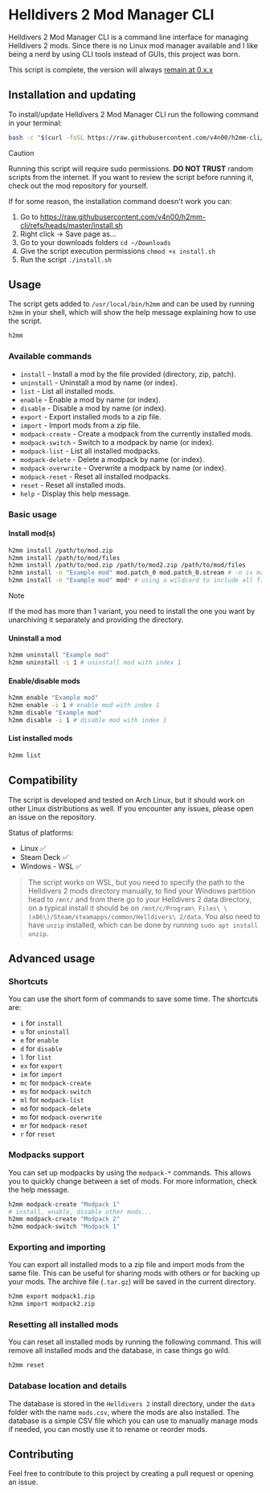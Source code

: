 # Helldivers 2 Mod Manager CLI

Helldivers 2 Mod Manager CLI is a command line interface for managing Helldivers 2 mods. Since there is no Linux mod manager available and I like being a nerd by using CLI tools instead of GUIs, this project was born.

This script is complete, the version will always [remain at 0.x.x](https://0ver.org/)

## Installation and updating

To install/update Helldivers 2 Mod Manager CLI run the following command in your terminal:

```bash
bash -c "$(curl -fsSL https://raw.githubusercontent.com/v4n00/h2mm-cli/refs/heads/master/install.sh)"
```

> [!CAUTION]
> Running this script will require sudo permissions. **DO NOT TRUST** random scripts from the internet. If you want to review the script before running it, check out the mod repository for yourself.

If for some reason, the installation command doesn't work you can:

1. Go to <https://raw.githubusercontent.com/v4n00/h2mm-cli/refs/heads/master/install.sh>
1. Right click -> Save page as...
1. Go to your downloads folders `cd ~/Downloads`
1. Give the script execution permissions `chmod +x install.sh`
1. Run the script `./install.sh`

## Usage

The script gets added to `/usr/local/bin/h2mm` and can be used by running `h2mm` in your shell, which will show the help message explaining how to use the script.

```bash
h2mm
```

### Available commands

- `install` - Install a mod by the file provided (directory, zip, patch).
- `uninstall` - Uninstall a mod by name (or index).
- `list` - List all installed mods.
- `enable` - Enable a mod by name (or index).
- `disable` - Disable a mod by name (or index).
- `export` - Export installed mods to a zip file.
- `import` - Import mods from a zip file.
- `modpack-create` - Create a modpack from the currently installed mods.
- `modpack-switch` - Switch to a modpack by name (or index).
- `modpack-list` - List all installed modpacks.
- `modpack-delete` - Delete a modpack by name (or index).
- `modpack-overwrite` - Overwrite a modpack by name (or index).
- `modpack-reset` - Reset all installed modpacks.
- `reset` - Reset all installed mods.
- `help` - Display this help message.

### Basic usage

#### Install mod(s)

```bash
h2mm install /path/to/mod.zip
h2mm install /path/to/mod/files
h2mm install /path/to/mod.zip /path/to/mod2.zip /path/to/mod/files
h2mm install -n "Example mod" mod.patch_0 mod.patch_0.stream # -n is mandatory when using files
h2mm install -n "Example mod" mod* # using a wildcard to include all files
```

> [!NOTE]  
> If the mod has more than 1 variant, you need to install the one you want by unarchiving it separately and providing the directory.

#### Uninstall a mod

```bash
h2mm uninstall "Example mod"
h2mm uninstall -i 1 # uninstall mod with index 1
```

#### Enable/disable mods

```bash
h2mm enable "Example mod"
h2mm enable -i 1 # enable mod with index 1
h2mm disable "Example mod"
h2mm disable -i 1 # disable mod with index 1
```

#### List installed mods

```bash
h2mm list
```

## Compatibility

The script is developed and tested on Arch Linux, but it should work on other Linux distributions as well. If you encounter any issues, please open an issue on the repository.

Status of platforms:

- Linux :white_check_mark:
- Steam Deck :white_check_mark:
- Windows - WSL :white_check_mark:

> The script works on WSL, but you need to specify the path to the Helldivers 2 mods directory manually, to find your Windows partition head to `/mnt/` and from there go to your Helldivers 2 data directory, on a typical install it should be on `/mnt/c/Program\ Files\ \(x86\)/Steam/steamapps/common/Helldivers\ 2/data`. You also need to have `unzip` installed, which can be done by running `sudo apt install unzip`.

## Advanced usage

### Shortcuts

You can use the short form of commands to save some time. The shortcuts are:

- `i` for `install`
- `u` for `uninstall`
- `e` for `enable`
- `d` for `disable`
- `l` for `list`
- `ex` for `export`
- `im` for `import`
- `mc` for `modpack-create`
- `ms` for `modpack-switch`
- `ml` for `modpack-list`
- `md` for `modpack-delete`
- `mo` for `modpack-overwrite`
- `mr` for `modpack-reset`
- `r` for `reset`

### Modpacks support

You can set up modpacks by using the `modpack-*` commands. This allows you to quickly change between a set of mods. For more information, check the help message.

```bash
h2mm modpack-create "Modpack 1"
# install, enable, disable other mods...
h2mm modpack-create "Modpack 2"
h2mm modpack-switch "Modpack 1"
```

### Exporting and importing

You can export all installed mods to a zip file and import mods from the same file. This can be useful for sharing mods with others or for backing up your mods. The archive file (`.tar.gz`) will be saved in the current directory.

```bash
h2mm export modpack1.zip
h2mm import modpack2.zip
```

### Resetting all installed mods

You can reset all installed mods by running the following command. This will remove all installed mods and the database, in case things go wild.

```bash
h2mm reset
```

### Database location and details

The database is stored in the `Helldivers 2` install directory, under the `data` folder with the name `mods.csv`, where the mods are also installed. The database is a simple CSV file which you can use to manually manage mods if needed, you can mostly use it to rename or reorder mods.

## Contributing

Feel free to contribute to this project by creating a pull request or opening an issue.
